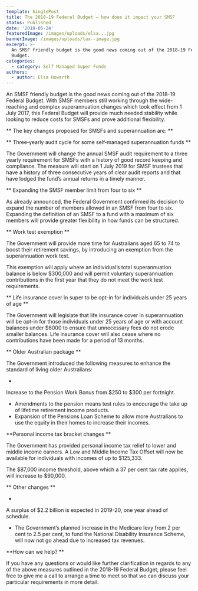 ```yaml
---
template: SinglePost
title: The 2018-19 Federal Budget – how does it impact your SMSF
status: Published
date: '2018-05-24'
featuredImage: /images/uploads/elsa...jpg
bannerImage: /images/uploads/tax--image.jpg
excerpt: >-
  An SMSF friendly budget is the good news coming out of the 2018-19 Federal
  Budget.
categories:
  - category: Self Managed Super Funds
authors:
  - author: Elsa Howarth
---
```


An SMSF friendly budget is the good news coming out of the 2018-19 Federal Budget. With SMSF members still working through the wide-reaching and complex superannuation changes which took effect from 1 July 2017, this Federal Budget will provide much needed stability while looking to reduce costs for SMSFs and prove additional flexibility.

**
The key changes proposed for SMSFs and superannuation are:
**

**
Three‑yearly audit cycle for some self‑managed superannuation funds
**

The Government will change the annual SMSF audit requirement to a three yearly requirement for SMSFs with a history of good record keeping and compliance. The measure will start on 1 July 2019 for SMSF trustees that have a history of three consecutive years of clear audit reports and that have lodged the fund’s annual returns in a timely manner.

**
Expanding the SMSF member limit from four to six
**

As already announced, the Federal Government confirmed its decision to expand the number of members allowed in an SMSF from four to six. Expanding the definition of an SMSF to a fund with a maximum of six members will provide greater flexibility in how funds can be structured.

**
Work test exemption
**

The Government will provide more time for Australians aged 65 to 74 to boost their retirement savings, by introducing an exemption from the superannuation work test.

This exemption will apply where an individual’s total superannuation balance is below $300,000 and will permit voluntary superannuation contributions in the first year that they do not meet the work test requirements.

**
Life insurance cover in super to be opt-in for individuals under 25 years of age
**

The Government will legislate that life insurance cover in superannuation will be opt-in for those individuals under 25 years of age or with account balances under $6000 to ensure that unnecessary fees do not erode smaller balances. Life insurance cover will also cease where no contributions have been made for a period of 13 months.

**
Older Australian package
**

The Government introduced the following measures to enhance the standard of living older Australians:

-

Increase to the Pension Work Bonus from $250 to $300 per fortnight.

- Amendments to the pension means test rules to encourage the take up of lifetime retirement income products.
- Expansion of the Pensions Loan Scheme to allow more Australians to use the equity in their homes to increase their incomes.

**Personal income tax bracket changes
**

The Government has provided personal income tax relief to lower and middle income earners. A Low and Middle Income Tax Offset will now be available for individuals with incomes of up to $125,333.

The $87,000 income threshold, above which a 37 per cent tax rate applies, will increase to $90,000.

**
Other changes
**

-

A surplus of $2.2 billion is expected in 2019-20, one year ahead of schedule.

- The Government’s planned increase in the Medicare levy from 2 per cent to 2.5 per cent, to fund the National Disability Insurance Scheme, will now not go ahead due to increased tax revenues.

**How can we help?
**

If you have any questions or would like further clarification in regards to any of the above measures outlined in the 2018-19 Federal Budget, please feel free to give me a call to arrange a time to meet so that we can discuss your particular requirements in more detail.
